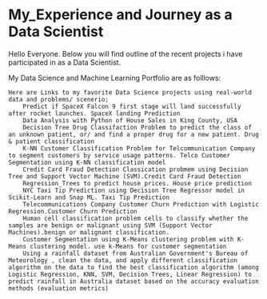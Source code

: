 # My_Experience and Journey as a Data Scientist

Hello Everyone. Below you will find outline of the recent projects i have participated in as a Data Scientist.
    

My Data Science and Machine Learning Portfolio are as folllows:

    Here are Links to my favorite Data Science projects using real-world data and problems/ scenerio;
        Predict if SpaceX Falcon 9 first stage will land successfully after rocket launches. SpaceX landing Prediction
        Data Analysis with Python of House Sales in King County, USA
        Decision Tree Drug Classifaction Problem to predict the class of an unknown patient, or/ and find a proper drug for a new patient. Drug & patient classification
        K-NN Customer Classification Problem for Telcommunication Company to segment customers by service usage patterns. Telco Customer Segmentation using K-NN classification model
        Credit Card Fraud Detection Classication probmem using Decision Tree and Support Vector Machine (SVM).Credit Card Fraud Detection
        Regression_Trees to predict house prices. House price prediction
        NYC Taxi Tip Prediction using Decision Tree Regressor model in Scikit-Learn and Snap ML. Taxi Tip Prediction
        Telecommunications Company Customer Churn Prediction with Logistic Regression.Customer Churn Prediction
        Human cell classification problem cells to classify whether the samples are benign or malignant using SVM (Support Vector Machines).benign or malignant classification.
        Customer Segmentation using K-Means clustering problem with K-Means clustering model. use k-Means for customer segmentation
        Using a rainfall dataset from Australian Government's Bureau of Meteorology , clean the data, and apply different classification algorithm on the data to find the best classification algorithm (among Logistic Regression, KNN, SVM, Decision Trees, Linear Regression) to predict rainfall in Australia dataset based on the accuracy evaluation methods (evaluation metrics)
